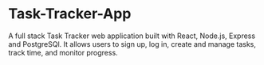 # Task-Tracker-App
A full stack Task Tracker web application built with React, Node.js, Express and PostgreSQl. It allows users to sign up, log in, create and manage tasks, track time, and monitor progress.
